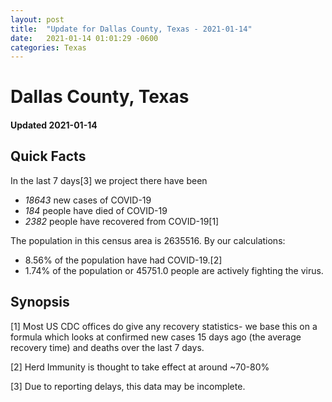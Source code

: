 ```yaml
---
layout: post
title:  "Update for Dallas County, Texas - 2021-01-14"
date:   2021-01-14 01:01:29 -0600
categories: Texas
---
```


# Dallas County, Texas
#### Updated 2021-01-14

## Quick Facts

In the last 7 days[3] we project there have been
- *18643* new cases of COVID-19
- *184* people have died of COVID-19
- *2382* people have recovered from COVID-19[1]

The population in this census area is 2635516. By our calculations:
- 8.56% of the population have had COVID-19.[2]
- 1.74% of the population or 45751.0 people are actively fighting the virus.

## Synopsis




[1] Most US CDC offices do give any recovery statistics- we base this on a formula which looks at confirmed new cases
15 days ago (the average recovery time) and deaths over the last 7 days.

[2] Herd Immunity is thought to take effect at around ~70-80%

[3] Due to reporting delays, this data may be incomplete.
 
    